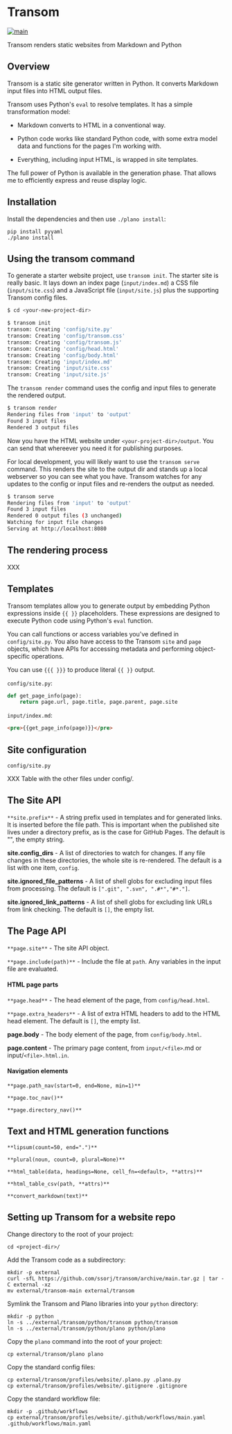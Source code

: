 # Transom

[![main](https://github.com/ssorj/transom/workflows/main/badge.svg)](https://github.com/ssorj/transom/actions?query=workflow%3Amain)

Transom renders static websites from Markdown and Python

## Overview

Transom is a static site generator written in Python.  It converts
Markdown input files into HTML output files.

Transom uses Python's `eval` to resolve templates.  It has a simple
transformation model:

- Markdown converts to HTML in a conventional way.

- Python code works like standard Python code, with some extra model
  data and functions for the pages I'm working with.

- Everything, including input HTML, is wrapped in site templates.

The full power of Python is available in the generation phase.  That
allows me to efficiently express and reuse display logic.

## Installation

Install the dependencies and then use `./plano install`:

~~~
pip install pyyaml
./plano install
~~~

## Using the transom command

To generate a starter website project, use `transom init`.  The
starter site is really basic.  It lays down an index page
(`input/index.md`) a CSS file (`input/site.css`) and a JavaScript file
(`input/site.js`) plus the supporting Transom config files.

~~~ sh
$ cd <your-new-project-dir>

$ transom init
transom: Creating 'config/site.py'
transom: Creating 'config/transom.css'
transom: Creating 'config/transom.js'
transom: Creating 'config/head.html'
transom: Creating 'config/body.html'
transom: Creating 'input/index.md'
transom: Creating 'input/site.css'
transom: Creating 'input/site.js'
~~~

The `transom render` command uses the config and input files to
generate the rendered output.

~~~ sh
$ transom render
Rendering files from 'input' to 'output'
Found 3 input files
Rendered 3 output files
~~~

Now you have the HTML website under `<your-project-dir>/output`.  You
can send that whereever you need it for publishing purposes.

For local development, you will likely want to use the `transom serve`
command.  This renders the site to the output dir and stands up a
local webserver so you can see what you have.  Transom watches for any
updates to the config or input files and re-renders the output as
needed.

~~~ sh
$ transom serve
Rendering files from 'input' to 'output'
Found 3 input files
Rendered 0 output files (3 unchanged)
Watching for input file changes
Serving at http://localhost:8080
~~~

<!-- Site checks for files and links -->
<!-- ## Implementation notes -->
<!-- Multiprocessing -->
<!-- Mistune (having tried others before) -->
<!-- ## Template syntax (really Python code syntax) -->
<!-- ## Site config options and how to set them -->
<!-- ## Page and Site APIs -->
<!-- ## Page metadata -->
<!-- ## HTML generation functions -->
<!-- Conveniences -->
<!-- ## Using Plano project commands -->
<!-- ## Project commands -->
<!-- Once you have set up the project, you can use the `./plano` command in -->
<!-- the root of the project to perform project tasks.  It accepts a -->
<!-- subcommand.  Use `./plano --help` to list the available commands. -->

<!-- ## Site configuration -->

<!-- ## Page configuration -->

## The rendering process

XXX

## Templates

Transom templates allow you to generate output by embedding Python
expressions inside `{{ }}` placeholders.  These expressions are
designed to execute Python code using Python's `eval` function.

You can call functions or access variables you've defined in
`config/site.py`.  You also have access to the Transom `site` and
`page` objects, which have APIs for accessing metadata and performing
object-specific operations.

You can use `{{{ }}}` to produce literal `{{ }}` output.

`config/site.py`:

~~~ python
def get_page_info(page):
    return page.url, page.title, page.parent, page.site
~~~

`input/index.md`:

~~~ html
<pre>{{get_page_info(page)}}</pre>
~~~

## Site configuration

`config/site.py`

XXX Table with the other files under config/.

## The Site API

`**site.prefix**` - A string prefix used in templates and for generated
links.  It is inserted before the file path.  This is important when
the published site lives under a directory prefix, as is the case for
GitHub Pages.  The default is "", the empty string.

**site.config_dirs** - A list of directories to watch for changes.  If
any file changes in these directories, the whole site is re-rendered.
The default is a list with one item, `config`.

**site.ignored_file_patterns** - A list of shell globs for excluding
input files from processing.  The default is `[".git", ".svn", ".#*","#*."]`.

**site.ignored_link_patterns** - A list of shell globs for excluding
link URLs from link checking.  The default is `[]`, the empty list.

## The Page API

`**page.site**` - The site API object.

`**page.include(path)**` - Include the file at `path`.  Any variables in
the input file are evaluated.

#### HTML page parts

`**page.head**` - The head element of the page, from
`config/head.html`.

`**page.extra_headers**` - A list of extra HTML headers to add to the
HTML head element.  The default is `[]`, the empty list.

**page.body** - The body element of the page, from `config/body.html`.

**page.content** - The primary page content, from `input/<file>`.md or
input/`<file>.html.in`.

#### Navigation elements

`**page.path_nav(start=0, end=None, min=1)**`

`**page.toc_nav()**`

`**page.directory_nav()**`

## Text and HTML generation functions

`**lipsum(count=50, end=".")**`

`**plural(noun, count=0, plural=None)**`

`**html_table(data, headings=None, cell_fn=<default>, **attrs)**`

`**html_table_csv(path, **attrs)**`

`**convert_markdown(text)**`

## Setting up Transom for a website repo

Change directory to the root of your project:

~~~
cd <project-dir>/
~~~

Add the Transom code as a subdirectory:

~~~
mkdir -p external
curl -sfL https://github.com/ssorj/transom/archive/main.tar.gz | tar -C external -xz
mv external/transom-main external/transom
~~~

Symlink the Transom and Plano libraries into your `python` directory:

~~~
mkdir -p python
ln -s ../external/transom/python/transom python/transom
ln -s ../external/transom/python/plano python/plano
~~~

Copy the `plano` command into the root of your project:

~~~
cp external/transom/plano plano
~~~

Copy the standard config files:

~~~
cp external/transom/profiles/website/.plano.py .plano.py
cp external/transom/profiles/website/.gitignore .gitignore
~~~

Copy the standard workflow file:

~~~
mkdir -p .github/workflows
cp external/transom/profiles/website/.github/workflows/main.yaml .github/workflows/main.yaml
~~~
